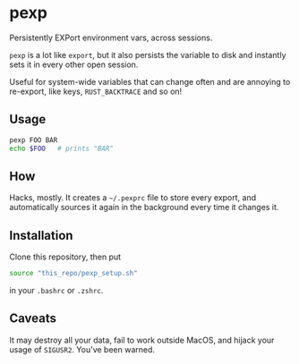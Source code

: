 # pexp
Persistently EXPort environment vars, across sessions.

`pexp` is a lot like `export`, but it also persists the variable to disk and instantly sets it in every other open session.

Useful for system-wide variables that can change often and are annoying to re-export, like keys, `RUST_BACKTRACE` and so on!

## Usage

```sh
pexp FOO BAR
echo $FOO   # prints "BAR"
```

## How

Hacks, mostly. It creates a `~/.pexprc` file to store every export, and automatically sources it again in the background every time it changes it.

## Installation

Clone this repository, then put 

```bash
source "this_repo/pexp_setup.sh"
```
in your `.bashrc` or `.zshrc`.

## Caveats

It may destroy all your data, fail to work outside MacOS, and hijack your usage of `SIGUSR2`. You've been warned.
